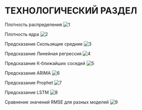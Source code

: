 # ТЕХНОЛОГИЧЕСКИЙ РАЗДЕЛ

Плотность распределения 
![1](https://github.com/BogdanGlushkov/4DPO/assets/91096839/becc23c9-3a03-4fcc-868b-6248deca4e4e)

Плотность ядра
![2](https://github.com/BogdanGlushkov/4DPO/assets/91096839/5a934989-2a47-4650-9ccf-7e0d4e5cd054)

Предсказание Скользящие средние
![3](https://github.com/BogdanGlushkov/4DPO/assets/91096839/229739b2-6be2-4ab7-8d1e-9d307639ed79)

Предсказание Линейная регрессия
![4](https://github.com/BogdanGlushkov/4DPO/assets/91096839/18a5528c-24c1-4605-8de5-13c8695a0cca)

Предсказание К-ближайших соседей
![5](https://github.com/BogdanGlushkov/4DPO/assets/91096839/fc3f1fef-3cb2-4372-9147-dd4d960515ca)

Предсказание ARIMA
![6](https://github.com/BogdanGlushkov/4DPO/assets/91096839/c4f6fbbc-a62e-43da-bd98-0e407335743f)

Предсказание Prophet
![7](https://github.com/BogdanGlushkov/4DPO/assets/91096839/d8e79eb6-561e-4ee5-99a3-534e07a896f6)

Предсказание LSTM
![8](https://github.com/BogdanGlushkov/4DPO/assets/91096839/775d1936-5b01-4da5-baac-07a15e16f5e9)

Сравнение значений RMSE для разных моделей 
![9](https://github.com/BogdanGlushkov/4DPO/assets/91096839/4605c9bd-e1d1-43c0-a9b4-0bab67b9e5d0)


